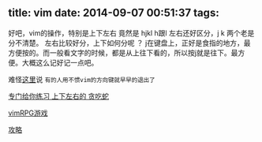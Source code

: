 title: vim
date: 2014-09-07 00:51:37
tags:
---
好吧，vim的操作，特别是上下左右 竟然是 hjkl  h跟l 左右还好区分，j k 两个老是分不清楚。
左右比较好分，上下如何分呢 ？
j在键盘上，正好是食指的地方，最方便按的。而一般看文字的时候，都是从上往下看的，所以按j就是往下。最方便。大概这么记好记一点吧。

难怪[这里](http://www.tuicool.com/articles/MryEre)说 `有的人用不惯vim的方向键就早早的退出了`

[专门给你练习 上下左右的 贪吃蛇](http://www.vimsnake.com/)

[vimRPG游戏](http://vim-adventures.com/)

[攻略](http://www.tuicool.com/articles/bqMbUb)